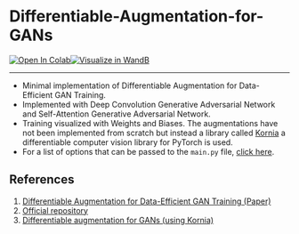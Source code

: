 # Differentiable-Augmentation-for-GANs

[![Open In Colab](https://colab.research.google.com/assets/colab-badge.svg)](https://colab.research.google.com/drive/1z79pxwwnq377AFWdem7efJLMCC_UI3lY?usp=sharing)[![Visualize in WandB](https://raw.githubusercontent.com/wandb/assets/main/wandb-github-badge-28.svg)](https://wandb.ai/kad99kev/DiffAug)

---

* Minimal implementation of Differentiable Augmentation for Data-Efficient GAN Training. 
* Implemented with Deep Convolution Generative Adversarial Network and Self-Attention Generative Adversarial Network. 
* Training visualized with Weights and Biases. The augmentations have not been implemented from scratch but instead a library called [Kornia](https://github.com/kornia/kornia) a differentiable computer vision library for PyTorch is used.
* For a list of options that can be passed to the ```main.py``` file, [click here](https://github.com/kad99kev/Differentiable-Augmentation-for-GANs/blob/master/utils/parse.py).

## References
1. [Differentiable Augmentation for Data-Efficient GAN Training (Paper)](https://arxiv.org/pdf/2006.10738.pdf)
2. [Official repository](https://github.com/mit-han-lab/data-efficient-gans)
3. [Differentiable augmentation for GANs (using Kornia)](https://youtu.be/J97EM3Clyys)
